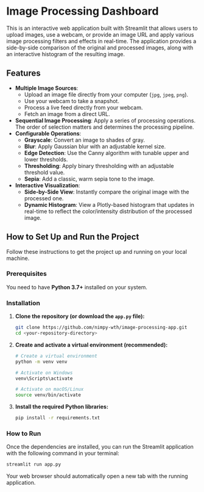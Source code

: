 # Image Processing Dashboard

This is an interactive web application built with Streamlit that allows users to upload images, use a webcam, or provide an image URL and apply various image processing filters and effects in real-time. The application provides a side-by-side comparison of the original and processed images, along with an interactive histogram of the resulting image.


## Features

-   **Multiple Image Sources**:
    -   Upload an image file directly from your computer (`jpg`, `jpeg`, `png`).
    -   Use your webcam to take a snapshot.
    -   Process a live feed directly from your webcam.
    -   Fetch an image from a direct URL.
-   **Sequential Image Processing**: Apply a series of processing operations. The order of selection matters and determines the processing pipeline.
-   **Configurable Operations**:
    -   **Grayscale**: Convert an image to shades of gray.
    -   **Blur**: Apply Gaussian blur with an adjustable kernel size.
    -   **Edge Detection**: Use the Canny algorithm with tunable upper and lower thresholds.
    -   **Thresholding**: Apply binary thresholding with an adjustable threshold value.
    -   **Sepia**: Add a classic, warm sepia tone to the image.
-   **Interactive Visualization**:
    -   **Side-by-Side View**: Instantly compare the original image with the processed one.
    -   **Dynamic Histogram**: View a Plotly-based histogram that updates in real-time to reflect the color/intensity distribution of the processed image.


## How to Set Up and Run the Project

Follow these instructions to get the project up and running on your local machine.

### Prerequisites

You need to have **Python 3.7+** installed on your system.

### Installation

1.  **Clone the repository (or download the `app.py` file):**
    ```bash
    git clone https://github.com/nimpy-wth/image-processing-app.git
    cd <your-repository-directory>
    ```

2.  **Create and activate a virtual environment (recommended):**
    ```bash
    # Create a virtual environment
    python -m venv venv

    # Activate on Windows
    venv\Scripts\activate

    # Activate on macOS/Linux
    source venv/bin/activate
    ```

3.  **Install the required Python libraries:**
    ```bash
    pip install -r requirements.txt
    ```

### How to Run

Once the dependencies are installed, you can run the Streamlit application with the following command in your terminal:

```bash
streamlit run app.py
```
Your web browser should automatically open a new tab with the running application.

